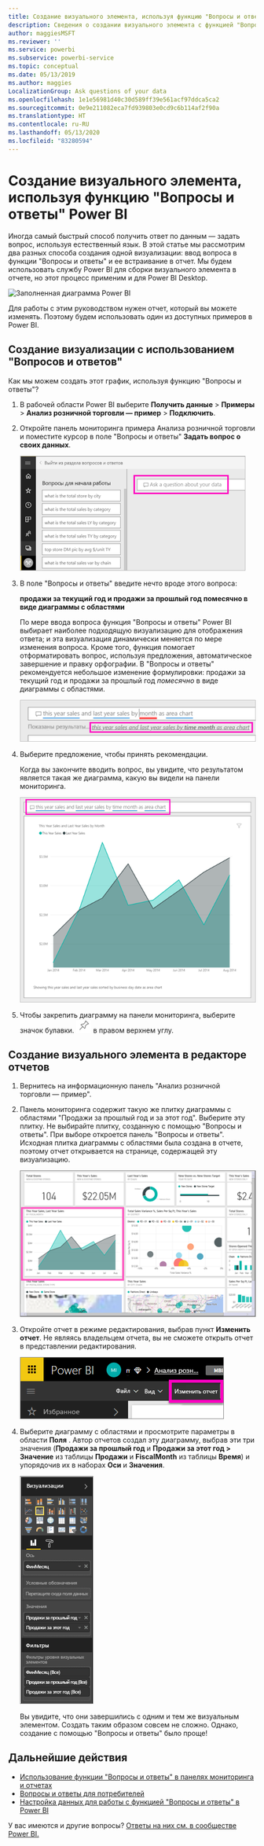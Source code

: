 ```yaml
---
title: Создание визуального элемента, используя функцию "Вопросы и ответы" Power BI
description: Сведения о создании визуального элемента с функцией "Вопросы и ответы" Power BI, используя пример Анализа розничной торговли
author: maggiesMSFT
ms.reviewer: ''
ms.service: powerbi
ms.subservice: powerbi-service
ms.topic: conceptual
ms.date: 05/13/2019
ms.author: maggies
LocalizationGroup: Ask questions of your data
ms.openlocfilehash: 1e1e56981d40c30d589ff39e561acf97ddca5ca2
ms.sourcegitcommit: 0e9e211082eca7fd939803e0cd9c6b114af2f90a
ms.translationtype: HT
ms.contentlocale: ru-RU
ms.lasthandoff: 05/13/2020
ms.locfileid: "83280594"
---
```

# <a name="create-a-visual-with-power-bi-qa"></a>Создание визуального элемента, используя функцию "Вопросы и ответы" Power BI

Иногда самый быстрый способ получить ответ по данным — задать вопрос, используя естественный язык.  В этой статье мы рассмотрим два разных способа создания одной визуализации: ввод вопроса в функции "Вопросы и ответы" и ее встраивание в отчет. Мы будем использовать службу Power BI для сборки визуального элемента в отчете, но этот процесс применим и для Power BI Desktop.

![Заполненная диаграмма Power BI](media/power-bi-visualization-introduction-to-q-and-a/power-bi-qna-create-visual.png)

Для работы с этим руководством нужен отчет, который вы можете изменять. Поэтому будем использовать один из доступных примеров в Power BI.

## <a name="create-a-visual-with-qa"></a>Создание визуализации с использованием "Вопросов и ответов"

Как мы можем создать этот график, используя функцию "Вопросы и ответы"?

1. В рабочей области Power BI выберите **Получить данные** \> **Примеры** \> **Анализ розничной торговли — пример** > **Подключить**.

1. Откройте панель мониторинга примера Анализа розничной торговли и поместите курсор в поле "Вопросы и ответы" **Задать вопрос о своих данных**.

    ![Поместите курсор в поле "Вопросы и ответы"](media/power-bi-visualization-introduction-to-q-and-a/power-bi-qna-cursor-in-qna-box.png)

2. В поле "Вопросы и ответы" введите нечто вроде этого вопроса:
   
    **продажи за текущий год и продажи за прошлый год помесячно в виде диаграммы с областями**
   
    По мере ввода вопроса функция "Вопросы и ответы" Power BI выбирает наиболее подходящую визуализацию для отображения ответа; и эта визуализация динамически меняется по мере изменения вопроса. Кроме того, функция помогает отформатировать вопрос, используя предложения, автоматическое завершение и правку орфографии. В "Вопросы и ответы" рекомендуется небольшое изменение формулировки: продажи за текущий год и продажи за прошлый год *помесячно* в виде диаграммы с областями.  

    ![Исправленная формулировка в поле "Вопросы и ответы"](media/power-bi-visualization-introduction-to-q-and-a/power-bi-qna-corrected-create-filled-chart.png)

4. Выберите предложение, чтобы принять рекомендации. 
   
   Когда вы закончите вводить вопрос, вы увидите, что результатом является такая же диаграмма, какую вы видели на панели мониторинга.
   
   ![Заполненная диаграмма с областями в "Вопросы и ответы"](media/power-bi-visualization-introduction-to-q-and-a/power-bi-qna-create-filled-chart.png)

4. Чтобы закрепить диаграмму на панели мониторинга, выберите значок булавки. ![Значок булавки](media/power-bi-visualization-introduction-to-q-and-a/pinnooutline.png) в правом верхнем углу.

## <a name="create-a-visual-in-the-report-editor"></a>Создание визуального элемента в редакторе отчетов

1. Вернитесь на информационную панель "Анализ розничной торговли — пример".
   
2. Панель мониторинга содержит такую же плитку диаграммы с областями "Продажи за прошлый год и за этот год".  Выберите эту плитку. Не выбирайте плитку, созданную с помощью "Вопросы и ответы". При выборе откроется панель "Вопросы и ответы". Исходная плитка диаграммы с областями была создана в отчете, поэтому отчет открывается на странице, содержащей эту визуализацию.

    ![Панель мониторинга "Анализ розничной торговли — пример"](media/power-bi-visualization-introduction-to-q-and-a/power-bi-dashboard.png)

1. Откройте отчет в режиме редактирования, выбрав пункт **Изменить отчет**.  Не являясь владельцем отчета, вы не сможете открыть отчет в представлении редактирования.
   
    ![Кнопка "Изменить отчет"](media/power-bi-visualization-introduction-to-q-and-a/power-bi-edit-report.png)
4. Выберите диаграмму с областями и просмотрите параметры в области **Поля** .  Автор отчетов создал эту диаграмму, выбрав эти три значения (**Продажи за прошлый год** и **Продажи за этот год > Значение** из таблицы **Продажи** и **FiscalMonth** из таблицы **Время**) и упорядочив их в наборах **Оси** и **Значения**.
   
    ![Панель визуализаций](media/power-bi-visualization-introduction-to-q-and-a/gnatutorial_3-new.png)

    Вы увидите, что они завершились с одним и тем же визуальным элементом. Создать таким образом совсем не сложно. Однако, создание с помощью "Вопросы и ответы" было проще!

## <a name="next-steps"></a>Дальнейшие действия

- [Использование функции "Вопросы и ответы" в панелях мониторинга и отчетах](power-bi-tutorial-q-and-a.md)  
- [Вопросы и ответы для потребителей](../consumer/end-user-q-and-a.md)
- [Настройка данных для работы с функцией "Вопросы и ответы" в Power BI](service-prepare-data-for-q-and-a.md)

У вас имеются и другие вопросы? [Ответы на них см. в сообществе Power BI.](https://community.powerbi.com/)
